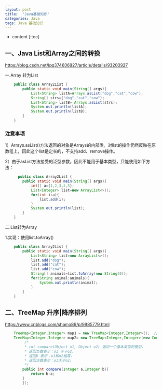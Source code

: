 ```yaml
---
layout: post
title:  "Java基础知识"
categories: Java
tags: Java 基础知识
---
```


* content
{:toc}
## 一、Java List和Array之间的转换
https://blog.csdn.net/lpq374606827/article/details/93203927





一.Array 转为List
```java
    public class Array2List {
        public static void main(String[] args){
            List<String> listA=Arrays.asList("dog","cat","cow");
            String[] strs={"dog","cat","cow"};
            List<String> listB= Arrays.asList(strs);
            System.out.println(listA);
            System.out.println(listB);
        }
    }
```
  
### 注意事项 ###
1）Arrays.asList()方法返回的对象是Arrays的内部类，对list的操作仍然反映在原数组上，因此这个list是定长的，不支持add、remove操作。

2）由于asList方法接受的泛型参数，因此不能用于基本类型，只能使用如下方法：  
```java
      public class Array2List {
        public static void main(String[] args){
            int[] a={1,2,3,4,5};
            List<Integer> list=new ArrayList<>();
            for(int i:a){
                list.add(i);
            }
            System.out.println(list);
        }
    }
```

二.List转为Array

1.实现：使用list.toArray()
```java
    public class Array2List {
        public static void main(String[] args){
            List<String> list=new ArrayList<>();
            list.add("dog");
            list.add("cat");
            list.add("cow");
            String[] animals=list.toArray(new String[0]);
            for(String animal:animals){
                System.out.println(animal);
            }
        }
    }
```

## 二、TreeMap 升序|降序排列
https://www.cnblogs.com/shamo89/p/9885779.html
```java
    TreeMap<Integer,Integer> map1 = new TreeMap<Integer,Integer>();  // 默认的TreeMap升序排列
    TreeMap<Integer,Integer> map2= new TreeMap<Integer,Integer>(new Comparator<Integer>(){ // 降序排列
         /* 
         * int compare(Object o1, Object o2) 返回一个基本类型的整型， 
         * 返回负数表示：o1 小于o2， 
         * 返回0 表示：o1和o2相等， 
         * 返回正数表示：o1大于o2。 
         */  
        public int compare(Integer a,Integer b){
            return b-a;            
        }
        });
```
